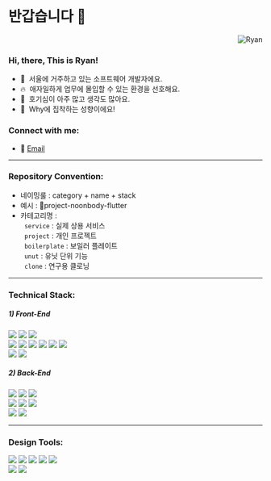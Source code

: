 # 반갑습니다 👋

<p align="right"> <img src="https://komarev.com/ghpvc/?username=rhan-ahn" alt="Ryan" /></p>

### Hi, there, This is Ryan!

- 🏡&nbsp; 서울에 거주하고 있는 소프트웨어 개발자에요. <br>
- 🔥&nbsp; 애자일하게 업무에 몰입할 수 있는 환경을 선호해요. <br>
- 🦋&nbsp; 호기심이 아주 많고 생각도 많아요. <br>
- 💁&nbsp; Why에 집착하는 성향이에요! <br>

### Connect with me:

- 📨 [Email](https://mail.google.com/mail/?view=cm&amp;fs=1&amp;to=kaaiinn4@gmail.com)

---

### Repository Convention:

- 네이밍룰 : category + name + stack
- 예시 : project-noonbody-flutter
- 카테고리명 : <br>
&nbsp;&nbsp;`service` : 실제 상용 서비스 <br>
&nbsp;&nbsp;`project` : 개인 프로젝트 <br>
&nbsp;&nbsp;`boilerplate` : 보일러 플레이트 <br>
&nbsp;&nbsp;`unut` : 유닛 단위 기능 <br>
&nbsp;&nbsp;`clone` : 연구용 클로닝 <br>

---

### Technical Stack:
<h5>1) Front-End</h5>
<span>
  <img src="https://img.shields.io/badge/Typescript-101010?style=flat&logo=TypeScript&logoColor=3178C6"/>
</span>
<span>
  <img src="https://img.shields.io/badge/Javascript-101010?style=flat&logo=JavaScript&logoColor=F7DF1E"/>
</span>
<span>
  <img src="https://img.shields.io/badge/Dart-101010?style=flat&logo=Dart&logoColor=0175C2"/>
</span>
  
<br>
  
<span>
  <img src="https://img.shields.io/badge/Next.js-101010?style=flat&logo=Next.js&logoColor=white"/>
</span>
<span>
  <img src="https://img.shields.io/badge/React.js-101010?style=flat&logo=React&logoColor=61DAFB"/>
</span>
<span>
  <img src="https://img.shields.io/badge/Nuxt.js-101010?style=flat&logo=Nuxt.js&logoColor=00DC82"/>
</span>
<span>
  <img src="https://img.shields.io/badge/Vue.js-101010?style=flat&logo=Vue.js&logoColor=4FC08D"/>
</span>
<span>
  <img src="https://img.shields.io/badge/Flutter-101010?style=flat&logo=Flutter&logoColor=764ABC"/>
</span>
<span>
  <img src="https://img.shields.io/badge/ReactNative-101010?style=flat&logo=React&logoColor=61DAFB"/>
</span>
 
<br>
 
<span>
  <img src="https://img.shields.io/badge/Vite-101010?style=flat&logo=Vite&logoColor=646CFF"/>
</span>
<span>
  <img src="https://img.shields.io/badge/Webpack-101010?style=flat&logo=webpack&logoColor=8DD6F9"/>
</span>


<h5>2) Back-End</h5>
<span>
  <img src="https://img.shields.io/badge/Nodejs-101010?style=flat&logo=Node.js&logoColor=339933"/>
</span>
<span>
  <img src="https://img.shields.io/badge/MySQL-101010?style=flat&logo=mysql&logoColor=4479A1"/>
</span>
<span>
  <img src="https://img.shields.io/badge/GraphQL-101010?style=flat&logo=graphql&logoColor=E10098"/>
</span>

<br>
  

<span>
  <img src="https://img.shields.io/badge/Express-101010?style=flat&logo=Express&logoColor=white"/>
</span>
<span>
  <img src="https://img.shields.io/badge/MongoDB-101010?style=flat&logo=mongodb&logoColor=47A248"/>
</span>
<span>
  <img src="https://img.shields.io/badge/Prisma-101010?style=flat&logo=Prisma&logoColor=2D3748"/>
</span>

  
<br>
  
<span>
  <img src="https://img.shields.io/badge/GCP-101010?style=flat&logo=googlecloud&logoColor=4285F4"/>
</span>
<span>
  <img src="https://img.shields.io/badge/AWS-101010?style=flat&logo=amazonaws&logoColor=FF9900"/>
</span>

---

### Design Tools:
<span>
  <img src="https://img.shields.io/badge/Adobe%20Illustrator-101010?style=flat&logo=Adobe%20Illustrator&logoColor=FF9A00"/>
</span>
<span>
  <img src="https://img.shields.io/badge/Adobe%20XD-101010?style=flat&logo=Adobe XD&logoColor=FF61F6"/>
</span>
<span>
  <img src="https://img.shields.io/badge/Figma-101010?style=flat&logo=Figma&logoColor=F24E1E"/>
</span>
<span>
  <img src="https://img.shields.io/badge/Adobe%20Lightroom-101010?style=flat&logo=Adobe%20Lightroom&logoColor=31A8FF"/>
</span>
<span>
  <img src="https://img.shields.io/badge/Adobe%20Photoshop-101010?style=flat&logo=Adobe%20Photoshop&logoColor=27A1C5"/>
</span>
  
<br>
  
<span>
  <img src="https://img.shields.io/badge/Adobe%20AfterEffects-101010?style=flat&logo=adobeaftereffects&logoColor=9999FF"/>
</span>
<span>
  <img src="https://img.shields.io/badge/Adobe%20PremierePro-101010?style=flat&logo=adobepremierepro&logoColor=9999FF"/>
</span>

